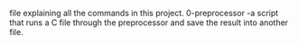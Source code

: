 file explaining all the commands in this project.
0-preprocessor -a script that runs a C file through the preprocessor and save the result into another file.

